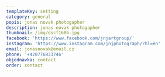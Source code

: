 ```yaml
---
templateKey: setting
category: general
popis: jonas novak photogapher
description: jonas novak photogapher
thumbnail: /img/dscf1686.jpg
facebook: 'https://www.facebook.com/jnjartgroup/'
instagram: 'https://www.instagram.com/jnjphotograph/?hl=en'
email: jonasnovak@email.cz
phone: '+420776833746'
objednavka: contact
order: contact
---
```


